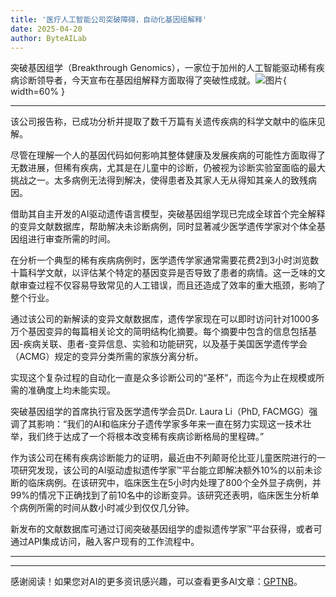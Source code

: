 ```yaml
---
title: '医疗人工智能公司突破障碍，自动化基因组解释'
date: 2025-04-20
author: ByteAILab
---
```


突破基因组学（Breakthrough Genomics），一家位于加州的人工智能驱动稀有疾病诊断领导者，今天宣布在基因组解释方面取得了突破性成就。![图片](https://ai-techpark.com/wp-content/uploads/Healthcare-AI.jpg){ width=60% }

---
该公司报告称，已成功分析并提取了数千万篇有关遗传疾病的科学文献中的临床见解。

尽管在理解一个人的基因代码如何影响其整体健康及发展疾病的可能性方面取得了无数进展，但稀有疾病，尤其是在儿童中的诊断，仍被视为诊断实验室面临的最大挑战之一。太多病例无法得到解决，使得患者及其家人无从得知其亲人的致残病因。

借助其自主开发的AI驱动遗传语言模型，突破基因组学现已完成全球首个完全解释的变异文献数据库，帮助解决未诊断病例，同时显著减少医学遗传学家对个体全基因组进行审查所需的时间。

在分析一个典型的稀有疾病病例时，医学遗传学家通常需要花费2到3小时浏览数十篇科学文献，以评估某个特定的基因变异是否导致了患者的病情。这一乏味的文献审查过程不仅容易导致常见的人工错误，而且还造成了效率的重大瓶颈，影响了整个行业。

通过该公司的新解读的变异文献数据库，遗传学家现在可以即时访问针对1000多万个基因变异的每篇相关论文的简明结构化摘要。每个摘要中包含的信息包括基因-疾病关联、患者-变异信息、实验和功能研究，以及基于美国医学遗传学会（ACMG）规定的变异分类所需的家族分离分析。

实现这个复杂过程的自动化一直是众多诊断公司的“圣杯”，而迄今为止在规模或所需的准确度上均未能实现。

突破基因组学的首席执行官及医学遗传学会员Dr. Laura Li（PhD, FACMGG）强调了其影响：“我们的AI和临床分子遗传学家多年来一直在努力实现这一技术壮举，我们终于达成了一个将根本改变稀有疾病诊断格局的里程碑。”

作为该公司在稀有疾病诊断能力的证明，最近由不列颠哥伦比亚儿童医院进行的一项研究发现，该公司的AI驱动虚拟遗传学家™平台能立即解决额外10%的以前未诊断的临床病例。在该研究中，临床医生在5小时内处理了800个全外显子病例，并99%的情况下正确找到了前10名中的诊断变异。该研究还表明，临床医生分析单个病例所需的时间从数小时减少到仅仅几分钟。

新发布的文献数据库可通过订阅突破基因组学的虚拟遗传学家™平台获得，或者可通过API集成访问，融入客户现有的工作流程中。

---
---
感谢阅读！如果您对AI的更多资讯感兴趣，可以查看更多AI文章：[GPTNB](https://gptnb.com)。
